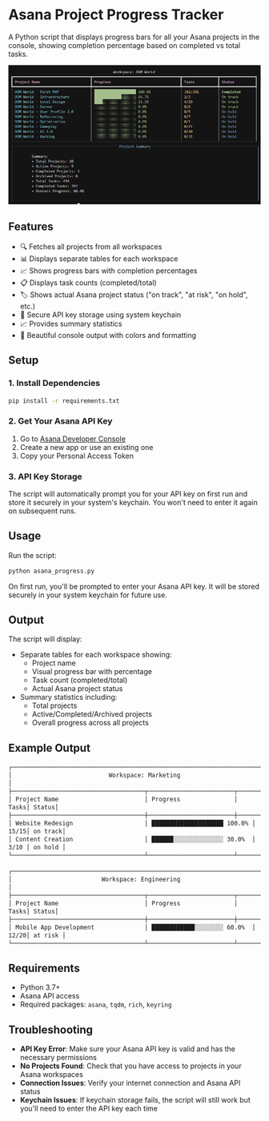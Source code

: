# Asana Project Progress Tracker

A Python script that displays progress bars for all your Asana projects in the console, showing completion percentage based on completed vs total tasks.

![](screenshot.png)

## Features

- 🔍 Fetches all projects from all workspaces
- 📊 Displays separate tables for each workspace
- 📈 Shows progress bars with completion percentages
- 📋 Displays task counts (completed/total)
- 🏷️ Shows actual Asana project status ("on track", "at risk", "on hold", etc.)
- 🔐 Secure API key storage using system keychain
- 📈 Provides summary statistics
- 🎨 Beautiful console output with colors and formatting

## Setup

### 1. Install Dependencies

```bash
pip install -r requirements.txt
```

### 2. Get Your Asana API Key

1. Go to [Asana Developer Console](https://app.asana.com/0/developer-console)
2. Create a new app or use an existing one
3. Copy your Personal Access Token

### 3. API Key Storage

The script will automatically prompt you for your API key on first run and store it securely in your system's keychain. You won't need to enter it again on subsequent runs.

## Usage

Run the script:
```bash
python asana_progress.py
```

On first run, you'll be prompted to enter your Asana API key. It will be stored securely in your system keychain for future use.

## Output

The script will display:
- Separate tables for each workspace showing:
  - Project name
  - Visual progress bar with percentage
  - Task count (completed/total)
  - Actual Asana project status
- Summary statistics including:
  - Total projects
  - Active/Completed/Archived projects
  - Overall progress across all projects

## Example Output

```
┌─────────────────────────────────────────────────────────────────────────────┐
│                           Workspace: Marketing                              │
├─────────────────────────────────────┬────────────────────────┬──────┬───────┤
│ Project Name                        │ Progress               │ Tasks│ Status│
├─────────────────────────────────────┼────────────────────────┼──────┼───────┤
│ Website Redesign                    │ ████████████████████ 100.0% │ 15/15│ on track│
│ Content Creation                    │ ██████░░░░░░░░░░░░░░ 30.0%  │ 3/10 │ on hold │
└─────────────────────────────────────┴────────────────────────┴──────┴───────┘

┌─────────────────────────────────────────────────────────────────────────────┐
│                         Workspace: Engineering                              │
├─────────────────────────────────────┬────────────────────────┬──────┬───────┤
│ Project Name                        │ Progress               │ Tasks│ Status│
├─────────────────────────────────────┼────────────────────────┼──────┼───────┤
│ Mobile App Development              │ ████████████░░░░░░░░ 60.0%  │ 12/20│ at risk │
└─────────────────────────────────────┴────────────────────────┴──────┴───────┘
```

## Requirements

- Python 3.7+
- Asana API access
- Required packages: `asana`, `tqdm`, `rich`, `keyring`

## Troubleshooting

- **API Key Error**: Make sure your Asana API key is valid and has the necessary permissions
- **No Projects Found**: Check that you have access to projects in your Asana workspaces
- **Connection Issues**: Verify your internet connection and Asana API status
- **Keychain Issues**: If keychain storage fails, the script will still work but you'll need to enter the API key each time 